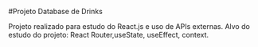 #Projeto Database de Drinks

Projeto realizado para estudo do React.js e uso de APIs externas.
Alvo do estudo do projeto: React Router,useState, useEffect, context.

